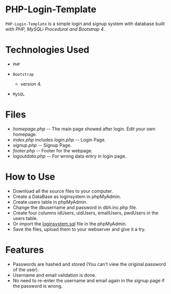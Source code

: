 # PHP-Login-Template

`PHP-Login-Template` is a simple login and signup system with database built with *PHP, MySQLi Procedural and Bootstrap 4*.

# Technologies Used
- `PHP`

- `Bootstrap`

  - version 4.

- `MySQL`

# Files
- *homepage.php* -- The main page showed after login. Edit your own homepage. 
- *index.php* includes *login.php* -- Login Page. 
- *signup.php* -- Signup Page.
- *footer.php* -- Footer for the webpage.
- *logoutdata.php* -- For wrong data entry in login page.

# How to Use

- Download all the source files to your computer.
- Create a DataBase as loginsystem in phpMyAdmin.
- Create users table in phpMyAdmin.
- Change the dbusername and password in dbh.inc.php file.
- Create four columns idUsers, uidUsers, emailUsers, pwdUsers in the users table.
- Or import the [loginsystem.sql](loginsystem.sql) file in the phpMyAdmin.
- Save the files, upload them to your webserver and give it a try.

# Features

- Passwords are hashed and stored (You can't view the original password of the user).
- Username and email validation is done.
- No need to re-enter the username and email again in the signup page if the password is wrong.

